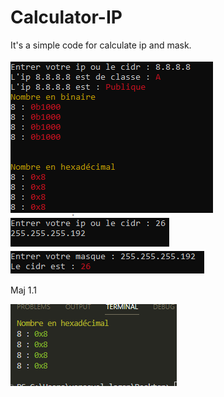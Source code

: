 # Calculator-IP
It's a simple code for calculate ip and mask.

![Alt text](https://github.com/The8Golden/Calculator-IP/blob/main/jsp.png)
![Alt text](https://github.com/The8Golden/Calculator-IP/blob/main/jsp2.png)
![Alt text](https://github.com/The8Golden/Calculator-IP/blob/main/Sans%20titre.png)



Maj 1.1

![Alt text](https://github.com/The8Golden/Calculator-IP/blob/main/jsp3.png)
